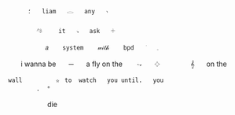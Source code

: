           ㅤ؛ㅤㅤliamㅤㅤ𓂋ㅤㅤanyㅤㅤ᭤ㅤㅤ

           ㅤㅤ𝁐𔒱ㅤㅤㅤitㅤㅤ𝁑ㅤㅤaskㅤㅤ𓇬ㅤㅤㅤ

               ㅤ𝑎    systemㅤㅤ 𝓌𝒾𝓉𝒽 ㅤㅤbpdㅤ  ׁ   𓈒ㅤㅤㅤ
               
⠀
            ㅤㅤi  wanna  beㅤㅤ─ㅤㅤa  fly  on  the ㅤㅤ𝁍ㅤㅤ𔓕⠀⠀⠀⠀⠀⠀𝄞 ⠀⠀on  the

      wall        ㅤ✫ㅤto  watchㅤㅤyou until.ㅤㅤyou
              .  °ㅤ

ㅤㅤㅤㅤㅤㅤ        ㅤdie
